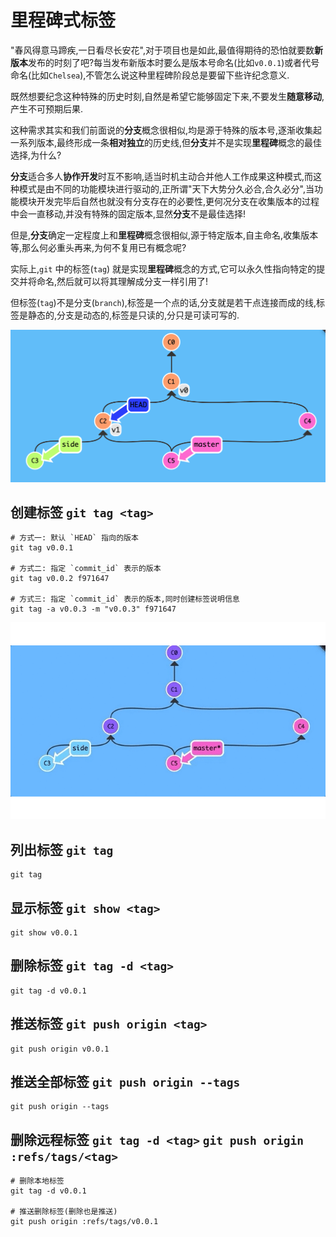 # 里程碑式标签

"春风得意马蹄疾,一日看尽长安花",对于项目也是如此,最值得期待的恐怕就要数**新版本**发布的时刻了吧?每当发布新版本时要么是版本号命名(比如`v0.0.1`)或者代号命名(比如`Chelsea`),不管怎么说这种里程碑阶段总是要留下些许纪念意义.

既然想要纪念这种特殊的历史时刻,自然是希望它能够固定下来,不要发生**随意移动**,产生不可预期后果.

这种需求其实和我们前面说的**分支**概念很相似,均是源于特殊的版本号,逐渐收集起一系列版本,最终形成一条**相对独立**的历史线,但**分支**并不是实现**里程碑**概念的最佳选择,为什么?

**分支**适合多人**协作开发**时互不影响,适当时机主动合并他人工作成果这种模式,而这种模式是由不同的功能模块进行驱动的,正所谓"天下大势分久必合,合久必分",当功能模块开发完毕后自然也就没有分支存在的必要性,更何况分支在收集版本的过程中会一直移动,并没有特殊的固定版本,显然**分支**不是最佳选择!

但是,**分支**确定一定程度上和**里程碑**概念很相似,源于特定版本,自主命名,收集版本等,那么何必重头再来,为何不复用已有概念呢?

实际上,`git` 中的标签(`tag`) 就是实现**里程碑**概念的方式,它可以永久性指向特定的提交并将命名,然后就可以将其理解成分支一样引用了!

但标签(`tag`)不是分支(`branch`),标签是一个点的话,分支就是若干点连接而成的线,标签是静态的,分支是动态的,标签是只读的,分只是可读可写的.

![git-tag-create.png](../images/git-tag-create.png)

## 创建标签 `git tag <tag>`

```
# 方式一: 默认 `HEAD` 指向的版本
git tag v0.0.1

# 方式二: 指定 `commit_id` 表示的版本
git tag v0.0.2 f971647

# 方式三: 指定 `commit_id` 表示的版本,同时创建标签说明信息
git tag -a v0.0.3 -m "v0.0.3" f971647
```

![git-tag.gif](../images/git-tag.gif)

## 列出标签 `git tag`   

```
git tag 
```

## 显示标签 `git show <tag>`

```
git show v0.0.1
```

## 删除标签 `git tag -d <tag>`

```
git tag -d v0.0.1
```

## 推送标签 `git push origin <tag>`

```
git push origin v0.0.1
```

## 推送全部标签 `git push origin --tags`

```
git push origin --tags
```

## 删除远程标签 `git tag -d <tag>` `git push origin :refs/tags/<tag>`    

```
# 删除本地标签 
git tag -d v0.0.1

# 推送删除标签(删除也是推送)
git push origin :refs/tags/v0.0.1
```



